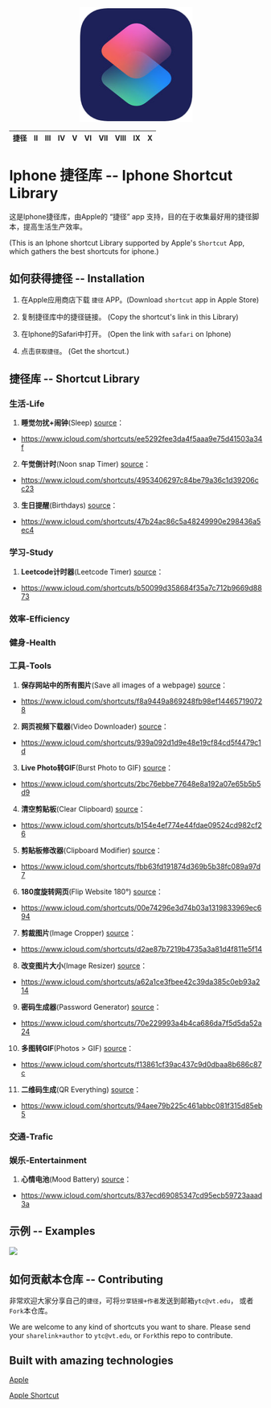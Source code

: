 <p align="center">
  <img src="./resources/AppleShortcut.png" width="225px"/>
</p>

| 捷径 | Ⅱ | Ⅲ | Ⅳ | Ⅴ | Ⅵ | Ⅶ | Ⅷ | Ⅸ | Ⅹ |
| :--------: | :---------: | :---------: | :---------: | :---------: | :---------:| :---------: | :-------: | :-------:| :------:|

# Iphone 捷径库 -- Iphone Shortcut Library
这是Iphone捷径库，由Apple的 “捷径” app 支持，目的在于收集最好用的捷径脚本，提高生活生产效率。

(This is an Iphone shortcut Library supported by Apple's ```Shortcut``` App, which gathers the best shortcuts for iphone.)


## 如何获得捷径 -- Installation
1. 在Apple应用商店下载 ```捷径``` APP。(Download ```shortcut``` app in Apple Store)

2. 复制捷径库中的捷径链接。 (Copy the shortcut's link in this Library)

3. 在Iphone的Safari中打开。 (Open the link with ```safari``` on Iphone)

4. 点击```获取捷径```。 (Get the shortcut.)


## 捷径库 -- Shortcut Library
### 生活-Life
1. **睡觉勿扰+闹钟**(Sleep) [source](https://owenying.github.io)：
* https://www.icloud.com/shortcuts/ee5292fee3da4f5aaa9e75d41503a34f

2. **午觉倒计时**(Noon snap Timer) [source](https://owenying.github.io)：
* https://www.icloud.com/shortcuts/4953406297c84be79a36c1d39206cc23

3. **生日提醒**(Birthdays) [source](https://www.reddit.com/r/shortcuts/comments/9nucwv/download_a_lot_of_shortcuts_here/)：
* https://www.icloud.com/shortcuts/47b24ac86c5a48249990e298436a5ec4

### 学习-Study
1. **Leetcode计时器**(Leetcode Timer) [source](https://owenying.github.io)：
* https://www.icloud.com/shortcuts/b50099d358684f35a7c712b9669d8873

### 效率-Efficiency
### 健身-Health
### 工具-Tools
1. **保存网站中的所有图片**(Save all images of a webpage) [source](https://www.reddit.com/comments/9sh2jt/)：
* https://www.icloud.com/shortcuts/f8a9449a869248fb98ef144657190728

2. **网页视频下载器**(Video Downloader) [source](https://www.reddit.com/comments/9i2517/)：
* https://www.icloud.com/shortcuts/939a092d1d9e48e19cf84cd5f4479c1d

3. **Live Photo转GIF**(Burst Photo to GIF) [source](https://www.reddit.com/r/shortcuts/comments/9nucwv/download_a_lot_of_shortcuts_here/)：
* https://www.icloud.com/shortcuts/2bc76ebbe77648e8a192a07e65b5b5d9

4. **清空剪贴板**(Clear Clipboard) [source](https://www.reddit.com/r/shortcuts/comments/9nucwv/download_a_lot_of_shortcuts_here/)：
* https://www.icloud.com/shortcuts/b154e4ef774e44fdae09524cd982cf26

5. **剪贴板修改器**(Clipboard Modifier) [source](https://www.reddit.com/r/shortcuts/comments/9nucwv/download_a_lot_of_shortcuts_here/)：
* https://www.icloud.com/shortcuts/fbb63fd191874d369b5b38fc089a97d7

6. **180度旋转网页**(Flip Website 180°) [source](https://www.reddit.com/r/shortcuts/comments/9nucwv/download_a_lot_of_shortcuts_here/)：
* https://www.icloud.com/shortcuts/00e74296e3d74b03a1319833969ec694

7. **剪裁图片**(Image Cropper) [source](https://www.reddit.com/r/shortcuts/comments/9nucwv/download_a_lot_of_shortcuts_here/)：
* https://www.icloud.com/shortcuts/d2ae87b7219b4735a3a81d4f811e5f14

8. **改变图片大小**(Image Resizer) [source](https://www.reddit.com/r/shortcuts/comments/9nucwv/download_a_lot_of_shortcuts_here/)：
* https://www.icloud.com/shortcuts/a62a1ce3fbee42c39da385c0eb93a214

9. **密码生成器**(Password Generator) [source](https://www.reddit.com/r/shortcuts/comments/9nucwv/download_a_lot_of_shortcuts_here/)：
* https://www.icloud.com/shortcuts/70e229993a4b4ca686da7f5d5da52a24

10. **多图转GIF**(Photos > GIF) [source](https://www.reddit.com/r/shortcuts/comments/9nucwv/download_a_lot_of_shortcuts_here/)：
* https://www.icloud.com/shortcuts/f13861cf39ac437c9d0dbaa8b686c87c

11. **二维码生成**(QR Everything) [source](https://www.reddit.com/r/shortcuts/comments/9nucwv/download_a_lot_of_shortcuts_here/)：
* https://www.icloud.com/shortcuts/94aee79b225c461abbc081f315d85eb5

### 交通-Trafic
### 娱乐-Entertainment
1. **心情电池**(Mood Battery) [source](https://www.reddit.com/comments/9vjal1/)：
* https://www.icloud.com/shortcuts/837ecd69085347cd95ecb59723aaad3a

## 示例 -- Examples

<img src="./resources/editor-preview.gif" />

## 如何贡献本仓库 -- Contributing
非常欢迎大家分享自己的```捷径```，可将```分享链接+作者```发送到邮箱```ytc@vt.edu```， 或者```Fork```本仓库。

We are welcome to any kind of shortcuts you want to share.  Please send your ```sharelink+author``` to ```ytc@vt.edu```, or
```Fork```this repo to contribute.


## Built with amazing technologies
[Apple](https://www.apple.com)

[Apple Shortcut](https://support.apple.com/guide/shortcuts/welcome/ios)
